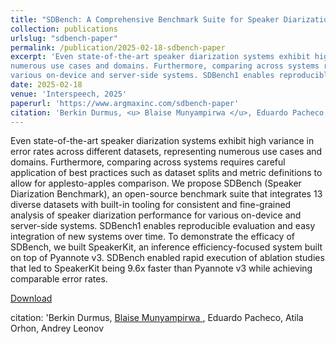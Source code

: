 ```yaml
---
title: "SDBench: A Comprehensive Benchmark Suite for Speaker Diarization"
collection: publications
urlslug: "sdbench-paper"
permalink: /publication/2025-02-18-sdbench-paper
excerpt: 'Even state-of-the-art speaker diarization systems exhibit high variance in error rates across different datasets, representing
numerous use cases and domains. Furthermore, comparing across systems requires careful application of best practices such as dataset splits and metric definitions to allow for applesto-apples comparison. We propose SDBench (Speaker Diarization Benchmark), an open-source benchmark suite that integrates 13 diverse datasets with built-in tooling for consistent and fine-grained analysis of speaker diarization performance for
various on-device and server-side systems. SDBench1 enables reproducible evaluation and easy integration of new systems over time. To demonstrate the efficacy of SDBench, we built SpeakerKit, an inference efficiency-focused system built on top of Pyannote v3. SDBench enabled rapid execution of ablation studies that led to SpeakerKit being 9.6x faster than Pyannote v3 while achieving comparable error rates.'
date: 2025-02-18
venue: 'Interspeech, 2025'
paperurl: 'https://www.argmaxinc.com/sdbench-paper'
citation: 'Berkin Durmus, <u> Blaise Munyampirwa </u>, Eduardo Pacheco, Atila Orhon, Andrey Leonov
---
```

Even state-of-the-art speaker diarization systems exhibit high variance in error rates across different datasets, representing
numerous use cases and domains. Furthermore, comparing across systems requires careful application of best practices such as dataset splits and metric definitions to allow for applesto-apples comparison. We propose SDBench (Speaker Diarization Benchmark), an open-source benchmark suite that integrates 13 diverse datasets with built-in tooling for consistent and fine-grained analysis of speaker diarization performance for
various on-device and server-side systems. SDBench1 enables reproducible evaluation and easy integration of new systems over time. To demonstrate the efficacy of SDBench, we built SpeakerKit, an inference efficiency-focused system built on top of Pyannote v3. SDBench enabled rapid execution of ablation studies that led to SpeakerKit being 9.6x faster than Pyannote v3 while achieving comparable error rates.

[Download](https://www.argmaxinc.com/sdbench-paper)

citation: 'Berkin Durmus, <u> Blaise Munyampirwa </u>, Eduardo Pacheco, Atila Orhon, Andrey Leonov